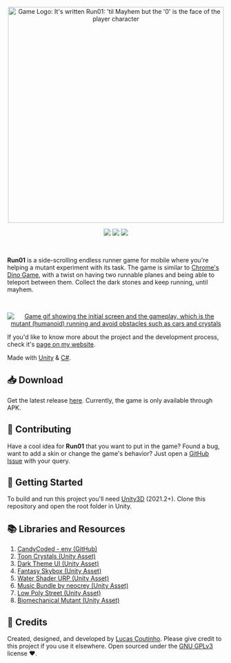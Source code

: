 <p align="center">
  <a href="https://lucascoutinho.me/projects/run01" target="_blank"><img alt="Game Logo: It's written Run01: 'til Mayhem but the '0' is the face of the player character" src='r01-logo.png' style="width: 500px;"/></a>
</p>

<p align="center">
  <a href="https://github.com/lcscout"><img src="https://img.shields.io/maintenance/yes/2022"></a>
  <a href="https://github.com/lcscout/run01-unity-game/releases"><img src="https://badgen.net/github/release/lcscout/run01-unity-game"></a>
  <a href="https://github.com/lcscout/run01-unity-game/releases"><img src="https://img.shields.io/github/downloads/lcscout/run01-unity-game/total"></a>
</p>

<br>

**Run01** is a side-scrolling endless runner game for mobile where you're helping a mutant experiment with its task. The game is similar to [Chrome's Dino Game](https://en.wikipedia.org/wiki/Dinosaur_Game), with a twist on having two runnable planes and being able to teleport between them. Collect the dark stones and keep running, until mayhem.

<br>

<p align="center">
  <a href="https://lucascoutinho.me/projects/run01" target="_blank"><img alt="Game gif showing the initial screen and the gameplay, which is the mutant (humanoid) running and avoid obstacles such as cars and crystals" src='r01-Gif.gif'/></a>
</p>

If you'd like to know more about the project and the development process, check it's [page on my website](https://lucascoutinho.me/projects/run01).

Made with [Unity](https://unity.com/) & [C#](https://docs.microsoft.com/en-us/dotnet/csharp/).

## 📥 Download
Get the latest release [here](https://github.com/lcscout/run01-unity-game/releases). Currently, the game is only available through APK.

## 📣 Contributing
Have a cool idea for **Run01** that you want to put in the game? Found a bug, want to add a skin or change the game's behavior? Just open a [GitHub Issue](https://github.com/lcscout/run01-unity-game/issues) with your query.

## 🎉 Getting Started
To build and run this project you'll need [Unity3D](https://unity.com/) (2021.2+). Clone this repository and open the root folder in Unity.

## 📚 Libraries and Resources
1. [CandyCoded - env (GitHub)](https://github.com/CandyCoded/env)
2. [Toon Crystals (Unity Asset)](https://assetstore.unity.com/packages/3d/props/toon-crystals-pack-66182)
3. [Dark Theme UI (Unity Asset)](https://assetstore.unity.com/packages/2d/gui/dark-theme-ui-199010)
4. [Fantasy Skybox (Unity Asset)](https://assetstore.unity.com/packages/2d/textures-materials/sky/fantasy-skybox-free-18353)
5. [Water Shader URP (Unity Asset)](https://assetstore.unity.com/packages/2d/textures-materials/water/simple-water-shader-urp-191449)
6. [Music Bundle by neocrey (Unity Asset)](https://assetstore.unity.com/packages/audio/music/electronic/free-music-bundle-by-neocrey-92835)
7. [Low Poly Street (Unity Asset)](https://assetstore.unity.com/packages/3d/environments/urban/low-poly-street-pack-67475)
8. [Biomechanical Mutant (Unity Asset)](https://assetstore.unity.com/packages/3d/characters/humanoids/sci-fi/free-biomechanical-mutant-166330)

## 📜 Credits
Created, designed, and developed by [Lucas Coutinho](https://lucascoutinho.me). Please give credit to this project if you use it elsewhere. Open sourced under the [GNU GPLv3](https://github.com/lcscout/run01-unity-game/blob/main/LICENSE) license ❤️.
